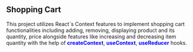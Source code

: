 ## Shopping Cart

This project utilizes React`s Context features to implement shopping cart functionalities including adding, removing, displaying product and its quantity, price alongside features like increasing and decreasing item quantity with the help of <span style="color:blue">**createContext**</span>, <span style="color:blue">**useContext**</span>, <span style="color:blue">**useReducer**</span> hooks. 
